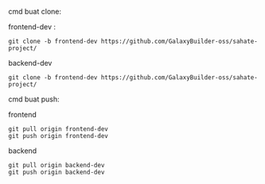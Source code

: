 cmd buat clone:

frontend-dev :
```shell
git clone -b frontend-dev https://github.com/GalaxyBuilder-oss/sahate-project/
```
backend-dev
```shell
git clone -b frontend-dev https://github.com/GalaxyBuilder-oss/sahate-project/
```

cmd buat push:

frontend
```shell
git pull origin frontend-dev
git push origin frontend-dev
```

backend
```shell
git pull origin backend-dev
git push origin backend-dev
```
